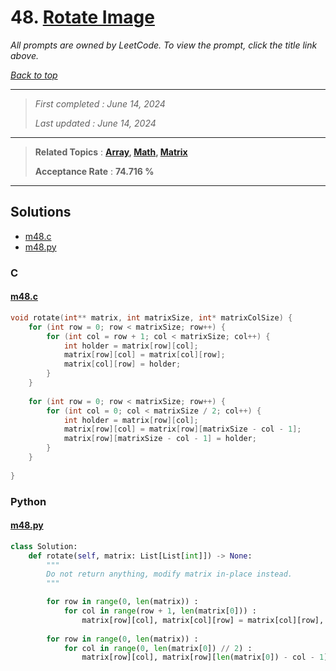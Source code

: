 # 48. [Rotate Image](<https://leetcode.com/problems/rotate-image>)

*All prompts are owned by LeetCode. To view the prompt, click the title link above.*

*[Back to top](<../README.md>)*

------

> *First completed : June 14, 2024*
>
> *Last updated : June 14, 2024*


------

> **Related Topics** : **[Array](<by_topic/Array.md>), [Math](<by_topic/Math.md>), [Matrix](<by_topic/Matrix.md>)**
>
> **Acceptance Rate** : **74.716 %**


------

## Solutions

- [m48.c](<../my-submissions/m48.c>)
- [m48.py](<../my-submissions/m48.py>)
### C
#### [m48.c](<../my-submissions/m48.c>)
```C
void rotate(int** matrix, int matrixSize, int* matrixColSize) {
    for (int row = 0; row < matrixSize; row++) {
        for (int col = row + 1; col < matrixSize; col++) {
            int holder = matrix[row][col];
            matrix[row][col] = matrix[col][row];
            matrix[col][row] = holder;
        }
    }
    
    for (int row = 0; row < matrixSize; row++) {
        for (int col = 0; col < matrixSize / 2; col++) {
            int holder = matrix[row][col];
            matrix[row][col] = matrix[row][matrixSize - col - 1];
            matrix[row][matrixSize - col - 1] = holder;
        }
    }
    
}
```

### Python
#### [m48.py](<../my-submissions/m48.py>)
```Python
class Solution:
    def rotate(self, matrix: List[List[int]]) -> None:
        """
        Do not return anything, modify matrix in-place instead.
        """

        for row in range(0, len(matrix)) :
            for col in range(row + 1, len(matrix[0])) :
                matrix[row][col], matrix[col][row] = matrix[col][row], matrix[row][col]
        
        for row in range(0, len(matrix)) :
            for col in range(0, len(matrix[0]) // 2) :
                matrix[row][col], matrix[row][len(matrix[0]) - col - 1] = matrix[row][len(matrix[0]) - col - 1], matrix[row][col]

```

